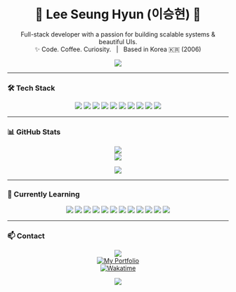 <h1 align="center">🐧 Lee Seung Hyun (이승현) 🐧</h1>
<p align="center">
  Full-stack developer with a passion for building scalable systems & beautiful UIs.<br>
  ✨ Code. Coffee. Curiosity. &nbsp;&nbsp;|&nbsp;&nbsp; Based in Korea 🇰🇷 (2006)
</p>

<p align="center">
  <img src="https://readme-typing-svg.herokuapp.com?font=Fira+Code&size=20&pause=1000&color=58A6FF&width=435&lines=Welcome+to+my+GitHub+profile!;Developer+%7C+Student+%7C+Explorer;I+love+Spring+Boot+and+.NET!"/>
</p>

---

### 🛠 Tech Stack
<p align="center">
  <img src="https://img.shields.io/badge/C%23-512bd4?style=flat-square&logo=csharp&logoColor=white"/>
  <img src="https://img.shields.io/badge/HTML-e34f26?style=flat-square&logo=HTML5&logoColor=white"/>
  <img src="https://img.shields.io/badge/CSS-1572b6?style=flat-square&logo=css3&logoColor=white"/>
  <img src="https://img.shields.io/badge/JavaScript-f7df1e?style=flat-square&logo=javascript&logoColor=white"/>
  <img src="https://img.shields.io/badge/Java-db1f29?style=flat-square&logo=java&logoColor=white"/>
  <img src="https://img.shields.io/badge/MySQL-4479A1?style=flat-square&logo=MySQL&logoColor=white"/>
  <img src="https://img.shields.io/badge/Spring Boot-6db33f?style=flat-square&logo=springboot&logoColor=white"/>
  <img src="https://img.shields.io/badge/Intellij IDEA-000000?style=flat-square&logo=Intellijidea&logoColor=white"/>
  <img src="https://img.shields.io/badge/Thymeleaf-005f0f?style=flat-square&logo=thymeleaf&logoColor=white"/>
  <img src="https://img.shields.io/badge/Visual Studio-5C2D91?style=flat-square&logo=visual-studio&logoColor=white"/>
</p>

---

### 📊 GitHub Stats
<p align="center">
  <img src="https://github-readme-stats.vercel.app/api?username=leesh0829&show_icons=true&theme=github_dark&hide=contribs"/>
  <br/>
  <img src="https://github-readme-stats.vercel.app/api/top-langs/?username=leesh0829&layout=compact&theme=github_dark"/>
</p>

<p align="center">
  <img src="https://streak-stats.demolab.com?user=leesh0829&theme=github-dark-blue&hide_border=true"/>
</p>

---

### 🌱 Currently Learning
<p align="center">
  <img src="https://img.shields.io/badge/Unity-000000?style=flat-square&logo=Unity&logoColor=white"/>
  <img src="https://img.shields.io/badge/TypeScript-3178C6?style=flat-square&logo=TypeScript&logoColor=white"/>
  <img src="https://img.shields.io/badge/Node.js-339933?style=flat-square&logo=Node.js&logoColor=white"/>
  <img src="https://img.shields.io/badge/React-61DAFB?style=flat-square&logo=React&logoColor=white"/>
  <img src="https://img.shields.io/badge/NestJS-E0234E?style=flat-square&logo=NestJS&logoColor=white"/>
  <img src="https://img.shields.io/badge/Next.JS-000000?style=flat-square&logo=Next.JS&logoColor=white"/>
  <img src="https://img.shields.io/badge/Linux-fcc624?style=flat-square&logo=linux&logoColor=white"/>
  <img src="https://img.shields.io/badge/Python-3776AB?style=flat-square&logo=python&logoColor=white"/>
  <img src="https://img.shields.io/badge/PlatFormIO-f5822a?style=flat-square&logo=platformio&logoColor=white"/>
  <img src="https://img.shields.io/badge/Eclipse IDE-2c2255?style=flat-square&logo=eclipseide&logoColor=white"/>
  <img src="https://img.shields.io/badge/Thymeleaf-005f0f?style=flat-square&logo=thymeleaf&logoColor=white"/>
  <img src="https://img.shields.io/badge/Docker-2496ed?style=flat-square&logo=docker&logoColor=white"/>
</p>

---

### 📫 Contact
<p align="center">
  <a href="mailto:ee2hi@naver.com">
    <img src="https://img.shields.io/badge/Email-ee2hi@naver.com-0078D4?style=for-the-badge&logo=gmail&logoColor=white"/>
  </a>
  <br/>
  <a href="https://humdrum-sphere-41a.notion.site/Our-Colony-725f3a7abed649c5bc3e1d91047f2e19?pvs=4">
    <img src="https://img.shields.io/badge/My Portfolio-0288D1?style=flat-square&logo=gitbook&logoColor=white" alt="My Portfolio" />
  </a>
  <br/>
  <a href="https://wakatime.com/@bae81f8f-6822-46d9-9e2d-99e2cfd95278">
    <img src="https://wakatime.com/badge/user/bae81f8f-6822-46d9-9e2d-99e2cfd95278.svg" alt="Wakatime" />
  </a>
</p>

<p align="center">
  <img src="https://capsule-render.vercel.app/api?type=waving&color=58A6FF&height=120&section=footer"/>
</p>
